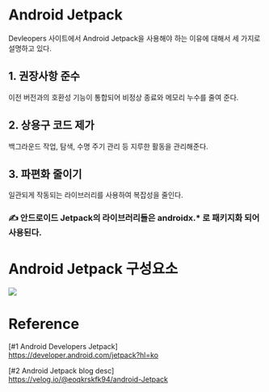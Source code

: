 # Android Jetpack
Devleopers 사이트에서 Android Jetpack을 사용해야 하는 이유에 대해서 세 가지로 설명하고 있다.

## 1. 권장사항 준수
이전 버전과의 호환성 기능이 통합되어 비정상 종료와 메모리 누수를 줄여 준다.
## 2. 상용구 코드 제가
백그라운드 작업, 탐색, 수명 주기 관리 등 지루한 활동을 관리해준다.
## 3. 파편화 줄이기
일관되게 작동되는 라이브러리를 사용하여 복잡성을 줄인다.

### ✍ 안드로이드 Jetpack의 라이브러리들은 **androidx.*** 로 패키지화 되어 사용된다.

# Android Jetpack 구성요소
<img src = "https://velog.velcdn.com/images%2Feoqkrskfk94%2Fpost%2F6629b2b8-827d-4407-bfb9-908a846bdeb4%2Fimage.png">


# Reference
[#1 Android Developers Jetpack]<br>
https://developer.android.com/jetpack?hl=ko

[#2 Android Jetpack blog desc]<br>
https://velog.io/@eoqkrskfk94/android-Jetpack

